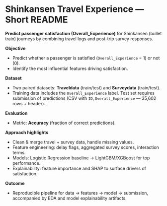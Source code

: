 # Shinkansen Travel Experience — Short README

**Predict passenger satisfaction (Overall_Experience)** for Shinkansen (bullet train) journeys by combining travel logs and post-trip survey responses.

**Objective**
- Predict whether a passenger is satisfied (`Overall_Experience` = 1) or not (0).
- Identify the most influential features driving satisfaction.

**Dataset**
- Two paired datasets: **Traveldata** (train/test) and **Surveydata** (train/test).
- Training data includes the `Overall_Experience` label. Test set requires submission of predictions (CSV with `ID,Overall_Experience` — 35,602 rows + header).

**Evaluation**
- Metric: **Accuracy** (fraction of correct predictions).


**Approach highlights**
- Clean & merge travel + survey data, handle missing values.
- Feature engineering: delay flags, aggregated survey scores, interaction terms.
- Models: Logistic Regression baseline → LightGBM/XGBoost for top performance.
- Explainability: feature importance and SHAP to surface drivers of satisfaction.

**Outcome**
- Reproducible pipeline for data → features → model → submission, accompanied by EDA and model explainability artifacts.

